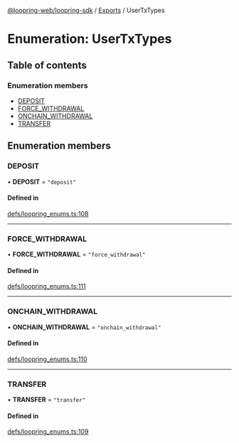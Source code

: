 [@loopring-web/loopring-sdk](../README.md) / [Exports](../modules.md) / UserTxTypes

# Enumeration: UserTxTypes

## Table of contents

### Enumeration members

- [DEPOSIT](UserTxTypes.md#deposit)
- [FORCE\_WITHDRAWAL](UserTxTypes.md#force_withdrawal)
- [ONCHAIN\_WITHDRAWAL](UserTxTypes.md#onchain_withdrawal)
- [TRANSFER](UserTxTypes.md#transfer)

## Enumeration members

### DEPOSIT

• **DEPOSIT** = `"deposit"`

#### Defined in

[defs/loopring_enums.ts:108](https://github.com/Loopring/loopring_sdk/blob/b7df545/src/defs/loopring_enums.ts#L108)

___

### FORCE\_WITHDRAWAL

• **FORCE\_WITHDRAWAL** = `"force_withdrawal"`

#### Defined in

[defs/loopring_enums.ts:111](https://github.com/Loopring/loopring_sdk/blob/b7df545/src/defs/loopring_enums.ts#L111)

___

### ONCHAIN\_WITHDRAWAL

• **ONCHAIN\_WITHDRAWAL** = `"onchain_withdrawal"`

#### Defined in

[defs/loopring_enums.ts:110](https://github.com/Loopring/loopring_sdk/blob/b7df545/src/defs/loopring_enums.ts#L110)

___

### TRANSFER

• **TRANSFER** = `"transfer"`

#### Defined in

[defs/loopring_enums.ts:109](https://github.com/Loopring/loopring_sdk/blob/b7df545/src/defs/loopring_enums.ts#L109)
